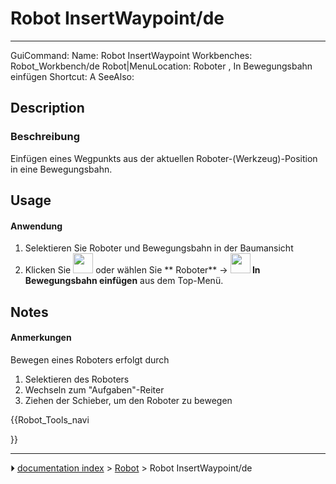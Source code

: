# Robot InsertWaypoint/de
---
 GuiCommand:   Name: Robot InsertWaypoint   Workbenches: Robot_Workbench/de   Robot|MenuLocation: Roboter , In Bewegungsbahn einfügen   Shortcut: A   SeeAlso: 


</div>

## Description


<div class="mw-translate-fuzzy">

### Beschreibung

Einfügen eines Wegpunkts aus der aktuellen Roboter-(Werkzeug)-Position in eine Bewegungsbahn.


</div>

## Usage


<div class="mw-translate-fuzzy">

#### Anwendung

1.  Selektieren Sie Roboter und Bewegungsbahn in der Baumansicht
2.  Klicken Sie <img alt="" src=images/Robot_InsertWaypoint.png  style="width:32px;"> oder wählen Sie ** Roboter** → **<img src="images/Robot_InsertWaypoint.png" width=32px> In Bewegungsbahn einfügen** aus dem Top-Menü.


</div>

## Notes


<div class="mw-translate-fuzzy">

#### Anmerkungen

Bewegen eines Roboters erfolgt durch

1.  Selektieren des Roboters
2.  Wechseln zum \"Aufgaben\"-Reiter
3.  Ziehen der Schieber, um den Roboter zu bewegen


</div>





{{Robot_Tools_navi

}}



---
⏵ [documentation index](../README.md) > [Robot](Robot_Workbench.md) > Robot InsertWaypoint/de
